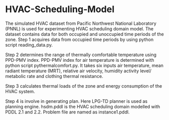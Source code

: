 # HVAC-Scheduling-Model
The simulated HVAC dataset from Pacific Northwest National Laboratory (PNNL) is used for experimenting HVAC scheduling domain model. The dataset contains data for both occupied and unoccupied time periods of the zone. Step 1 acquires data from occupied time periods by using python script reading_data.py.
 
Step 2 determines the range of thermally comfortable temperature using PPD-PMV index. PPD-PMV index for air temperature is determined with python script pythermalcomfort.py. 
It takes six inputs air temperature, mean radiant temperature (MRT), relative air velocity, humidity activity level/ metabolic rate and clothing thermal resistance. 

Step 3 calculates thermal loads of the zone and energy consumption of the HVAC system.

Step 4 is involve in generating plan. Here LPG-TD planner is used as planning engine. hsdm.pddl is the HVAC scheduling domain modelled with PDDL 2.1 and 2.2. Problem file are named as instance1.pddl.   
